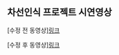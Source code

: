 ## 차선인식 프로젝트 시연영상
[수정 전 동영상][링크](https://drive.google.com/file/d/1MdOXBKet_ULtAm5qHkZOsc7WRfDcO9BY/view?usp=drive_link)

[수정 후 동영상][링크]()
